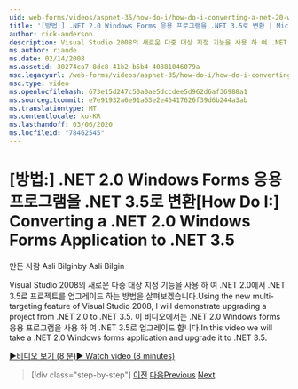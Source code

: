 ```yaml
---
uid: web-forms/videos/aspnet-35/how-do-i/how-do-i-converting-a-net-20-windows-forms-application-to-net-35
title: '[방법:] .NET 2.0 Windows Forms 응용 프로그램을 .NET 3.5로 변환 | Microsoft Docs'
author: rick-anderson
description: Visual Studio 2008의 새로운 다중 대상 지정 기능을 사용 하 여 .NET 2.0에서 .NET 3.5로 프로젝트를 업그레이드 하는 방법을 살펴보겠습니다. 이 비디오에서는 다음을 수행 합니다.
ms.author: riande
ms.date: 02/14/2008
ms.assetid: 30274ca7-8dc8-41b2-b5b4-40881046079a
msc.legacyurl: /web-forms/videos/aspnet-35/how-do-i/how-do-i-converting-a-net-20-windows-forms-application-to-net-35
msc.type: video
ms.openlocfilehash: 673e15d247c50a0ae5dccdee5d962d6af36988a1
ms.sourcegitcommit: e7e91932a6e91a63e2e46417626f39d6b244a3ab
ms.translationtype: MT
ms.contentlocale: ko-KR
ms.lasthandoff: 03/06/2020
ms.locfileid: "78462545"
---
```

# <a name="how-do-i-converting-a-net-20-windows-forms-application-to-net-35"></a><span data-ttu-id="efa38-104">[방법:] .NET 2.0 Windows Forms 응용 프로그램을 .NET 3.5로 변환</span><span class="sxs-lookup"><span data-stu-id="efa38-104">[How Do I:] Converting a .NET 2.0 Windows Forms Application to .NET 3.5</span></span>

<span data-ttu-id="efa38-105">만든 사람 Asli Bilgin</span><span class="sxs-lookup"><span data-stu-id="efa38-105">by Asli Bilgin</span></span>

<span data-ttu-id="efa38-106">Visual Studio 2008의 새로운 다중 대상 지정 기능을 사용 하 여 .NET 2.0에서 .NET 3.5로 프로젝트를 업그레이드 하는 방법을 살펴보겠습니다.</span><span class="sxs-lookup"><span data-stu-id="efa38-106">Using the new multi-targeting feature of Visual Studio 2008, I will demonstrate upgrading a project from .NET 2.0 to .NET 3.5.</span></span> <span data-ttu-id="efa38-107">이 비디오에서는 .NET 2.0 Windows forms 응용 프로그램을 사용 하 여 .NET 3.5로 업그레이드 합니다.</span><span class="sxs-lookup"><span data-stu-id="efa38-107">In this video we will take a .NET 2.0 Windows forms application and upgrade it to .NET 3.5.</span></span>

[<span data-ttu-id="efa38-108">&#9654;비디오 보기 (8 분)</span><span class="sxs-lookup"><span data-stu-id="efa38-108">&#9654; Watch video (8 minutes)</span></span>](https://channel9.msdn.com/Blogs/ASP-NET-Site-Videos/how-do-i-converting-a-net-20-windows-forms-application-to-net-35)

> [!div class="step-by-step"]
> <span data-ttu-id="efa38-109">[이전](how-do-i-advance-cascading-style-sheet-features-and-management.md)
> [다음](how-do-i-get-started-with-the-entity-framework.md)</span><span class="sxs-lookup"><span data-stu-id="efa38-109">[Previous](how-do-i-advance-cascading-style-sheet-features-and-management.md)
[Next](how-do-i-get-started-with-the-entity-framework.md)</span></span>
